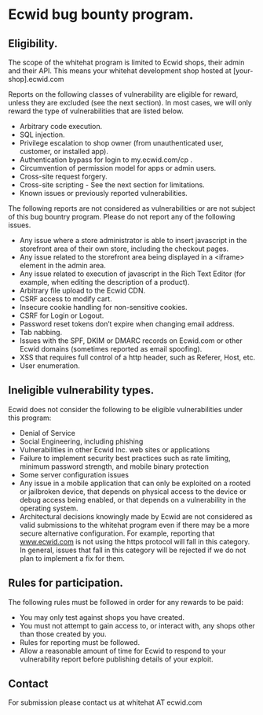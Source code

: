 # Ecwid bug bounty program.

## Eligibility.

The scope of the whitehat program is limited to Ecwid shops, their admin and their API. This means your whitehat development shop hosted at [your-shop].ecwid.com

Reports on the following classes of vulnerability are eligible for reward, unless they are excluded (see the next section). In most cases, we will only reward the type of vulnerabilities that are listed below.

* Arbitrary code execution.
* SQL injection.
* Privilege escalation to shop owner (from unauthenticated user, customer, or installed app).
* Authentication bypass for login to my.ecwid.com/cp .
* Circumvention of permission model for apps or admin users.
* Cross-site request forgery.
* Cross-site scripting - See the next section for limitations.
* Known issues or previously reported vulnerabilities.

The following reports are not considered as vulnerabilities or are not subject of this bug bountry program.
Please do not report any of the following issues.

* Any issue where a store administrator is able to insert javascript in the storefront area of their own store, including the checkout pages.
* Any issue related to the storefront area being displayed in a \<iframe\> element in the admin area.
* Any issue related to execution of javascript in the Rich Text Editor (for example, when editing the description of a product).
* Arbitrary file upload to the Ecwid CDN.
* CSRF access to modify cart.
* Insecure cookie handling for non-sensitive cookies.
* CSRF for Login or Logout.
* Password reset tokens don’t expire when changing email address.
* Tab nabbing.
* Issues with the SPF, DKIM or DMARC records on Ecwid.com or other Ecwid domains (sometimes reported as email spoofing).
* XSS that requires full control of a http header, such as Referer, Host, etc.
* User enumeration.

## Ineligible vulnerability types.

Ecwid does not consider the following to be eligible vulnerabilities under this program:

* Denial of Service
* Social Engineering, including phishing
* Vulnerabilities in other Ecwid Inc. web sites or applications
* Failure to implement security best practices such as rate limiting, minimum password strength, and mobile binary protection
* Some server configuration issues
* Any issue in a mobile application that can only be exploited on a rooted or jailbroken device, that depends on physical access to the device or debug access being enabled, or that depends on a vulnerability in the operating system.
* Architectural decisions knowingly made by Ecwid are not considered as valid submissions to the whitehat program even if there may be a more secure alternative configuration. For example, reporting that www.ecwid.com is not using the https protocol will fall in this category. In general, issues that fall in this category will be rejected if we do not plan to implement a fix for them.

## Rules for participation.

The following rules must be followed in order for any rewards to be paid:

* You may only test against shops you have created.
* You must not attempt to gain access to, or interact with, any shops other than those created by you.
* Rules for reporting must be followed.
* Allow a reasonable amount of time for Ecwid to respond to your vulnerability report before publishing details of your exploit.

## Contact

For submission please contact us at whitehat AT ecwid.com
